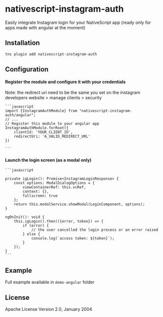 # nativescript-instagram-auth

Easily integrate Instagram login for your NativeScript app (ready only for apps made with angular at the moment)

## Installation

```bash
tns plugin add nativescript-instagram-auth
```

## Configuration
#### Register the module and configure it with your credentials

Note: the redirect uri need to be the same you set on the instagram developers website > manage clients > security

	```javascript
	import {InstagramAuthModule} from "nativescript-instagram-auth/angular";
	// ...
	// Register this module to your angular app
	InstagramAuthModule.forRoot({
	    clientId: 'YOUR_CLIENT_ID',
	    redirectUri: 'A_VALID_REDIRECT_URL'
    })
	
	```

#### Launch the login screen (as a modal only)
	
	```javascript
	
	private igLogin(): Promise<InstagramLoginResponse> {
	    const options: ModalDialogOptions = {
	        viewContainerRef: this.vcRef,
	        context: {},
	        fullscreen: true
        };
        return this.modalService.showModal(LoginComponent, options);
    }
    
    ngOnInit(): void {
        this.igLogin().then(({error, token}) => {
            if (error) {
                // the user cancelled the login process or an error raised
            } else {
                console.log(`access token: ${token}`);
            }
        });
    }
    ```
## Example
Full example available in `demo-angular` folder

## License

Apache License Version 2.0, January 2004
